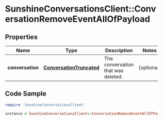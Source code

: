 # SunshineConversationsClient::ConversationRemoveEventAllOfPayload

## Properties

Name | Type | Description | Notes
------------ | ------------- | ------------- | -------------
**conversation** | [**ConversationTruncated**](ConversationTruncated.md) | The conversation that was deleted. | [optional] 

## Code Sample

```ruby
require 'SunshineConversationsClient'

instance = SunshineConversationsClient::ConversationRemoveEventAllOfPayload.new(conversation: null)
```


